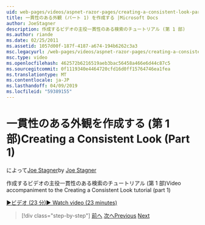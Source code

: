 ```yaml
---
uid: web-pages/videos/aspnet-razor-pages/creating-a-consistent-look-part-1
title: 一貫性のある外観 (パート 1) を作成する |Microsoft Docs
author: JoeStagner
description: 作成するビデオの主役一貫性のある検索のチュートリアル (第 1 部)
ms.author: riande
ms.date: 02/25/2011
ms.assetid: 1057d00f-187f-4187-a674-194b6262c3a3
msc.legacyurl: /web-pages/videos/aspnet-razor-pages/creating-a-consistent-look-part-1
msc.type: video
ms.openlocfilehash: 462572b6216519aeb3bac56458a466e6d44c87c5
ms.sourcegitcommit: 0f1119340e4464720cfd16d0ff15764746ea1fea
ms.translationtype: MT
ms.contentlocale: ja-JP
ms.lasthandoff: 04/09/2019
ms.locfileid: "59389155"
---
```

# <a name="creating-a-consistent-look-part-1"></a><span data-ttu-id="bde0e-103">一貫性のある外観を作成する (第 1 部)</span><span class="sxs-lookup"><span data-stu-id="bde0e-103">Creating a Consistent Look (Part 1)</span></span>

<span data-ttu-id="bde0e-104">によって[Joe Stagner](https://github.com/JoeStagner)</span><span class="sxs-lookup"><span data-stu-id="bde0e-104">by [Joe Stagner](https://github.com/JoeStagner)</span></span>

<span data-ttu-id="bde0e-105">作成するビデオの主役一貫性のある検索のチュートリアル (第 1 部)</span><span class="sxs-lookup"><span data-stu-id="bde0e-105">Video accompaniment to the Creating a Consistent Look tutorial (part 1)</span></span>

[<span data-ttu-id="bde0e-106">&#9654;ビデオ (23 分)</span><span class="sxs-lookup"><span data-stu-id="bde0e-106">&#9654; Watch video (23 minutes)</span></span>](https://channel9.msdn.com/Blogs/ASP-NET-Site-Videos/creating-a-consistent-look-part-1)

> [!div class="step-by-step"]
> <span data-ttu-id="bde0e-107">[前へ](introduction-to-aspnet-web-programming-using-the-razor-syntax.md)
> [次へ](creating-a-consistent-look-part-2.md)</span><span class="sxs-lookup"><span data-stu-id="bde0e-107">[Previous](introduction-to-aspnet-web-programming-using-the-razor-syntax.md)
[Next](creating-a-consistent-look-part-2.md)</span></span>
